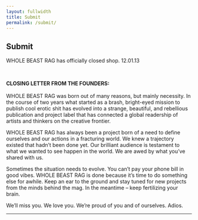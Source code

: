 ```yaml
---
layout: fullwidth
title: Submit
permalink: /submit/
---
```

<h2>Submit</h2>
<p>WHOLE BEAST RAG has officially closed shop. 12.01.13</p><br>
<p><strong>CLOSING LETTER FROM THE FOUNDERS:<br>
</strong><br> WHOLE BEAST RAG was born out of many reasons, but mainly necessity. In the course of two years what started as a brash, bright-eyed mission to publish cool erotic shit has evolved into a strange, beautiful, and rebellious publication and project label that has connected a global readership of artists and thinkers on the creative frontier. </p>
<p>WHOLE BEAST RAG has always been a project born of a need to define ourselves and our actions in a fracturing world. We knew a trajectory existed that hadn’t been done yet. Our brilliant audience is testament to what we wanted to see happen in the world. We are awed by what you’ve shared with us. </p>
<p>Sometimes the situation needs to evolve. You can’t pay your phone bill in good vibes. WHOLE BEAST RAG is done because it’s time to do something else for awhile. Keep an ear to the ground and stay tuned for new projects from the minds behind the mag. In the meantime – keep fertilizing your brain.</p>
<p>We’ll miss you. We love you. We’re proud of you and of ourselves. Adios.</p>

<hr>